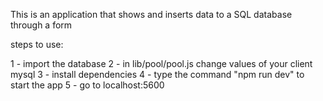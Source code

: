 This is an application that shows and inserts data to a SQL database through a form

steps to use: 

1 - import the database 
2 - in lib/pool/pool.js change values of your client mysql
3 - install dependencies
4 - type the command "npm run dev" to start the app
5 - go to localhost:5600 
